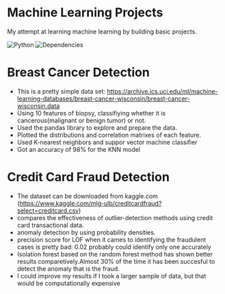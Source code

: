 # Machine Learning Projects
My attempt at learning machine learning by building basic projects.

![Python](https://img.shields.io/badge/python-v3.6+-blue.svg)
![Dependencies](https://img.shields.io/badge/dependencies-up%20to%20date-brightgreen.svg)

# Breast Cancer Detection
- This is a pretty simple data set: https://archive.ics.uci.edu/ml/machine-learning-databases/breast-cancer-wisconsin/breast-cancer-wisconsin.data
- Using 10 features of biopsy, classifiying whether it is cancerous(malignant or benign tumor) or not. 
- Used the pandas library to explore and prepare the data. 
- Plotted the distributions and correlation matrixes of each feature.
- Used K-nearest neighbors and suppor vector machine classifier
- Got an accuracy of 98% for the KNN model

# Credit Card Fraud Detection
- The dataset can be downloaded from kaggle.com (https://www.kaggle.com/mlg-ulb/creditcardfraud?select=creditcard.csv) 
- compares the effectiveness of outlier-detection methods using credit card transactional data.
- anomaly detection by using probability densities.
- precision score for LOF when it cames to identifying the fraudulent cases is pretty bad: 0.02 probably could identify only one accurately
- Isolation forest based on the random forest method has shown better results comparetively.Almost 30% of the time it has been succesful to detect the anomaly that is the fraud.
- I could improve my results if I took a larger sample of data, but that would be computationally expensive